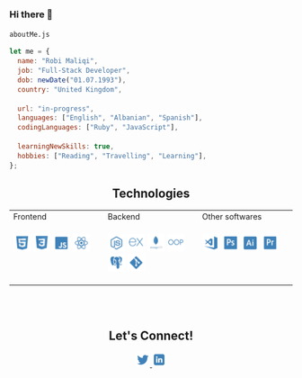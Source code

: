 ### Hi there 👋

`aboutMe.js`

```js
let me = {
  name: "Robi Maliqi",
  job: "Full-Stack Developer",
  dob: newDate("01.07.1993"),
  country: "United Kingdom",

  url: "in-progress",
  languages: ["English", "Albanian", "Spanish"],
  codingLanguages: ["Ruby", "JavaScript"],

  learningNewSkills: true,
  hobbies: ["Reading", "Travelling", "Learning"],
};
```

<h2 align='center'>Technologies</h2>
<table>
  <tbody>
    <td valign='top' width='33.33%>
      <h3 align='center'>Frontend<h3>   
      <img src='https://github.com/robimaliqi/robiMaliqi/blob/main/Images/HTML.svg' width='20%'>
      <img src='https://github.com/robimaliqi/robiMaliqi/blob/900a0a6fec956d517532c4601af87fd779742ae2/Images/CSS.png' width='20%'>
      <img src='https://github.com/robimaliqi/robiMaliqi/blob/main/Images/JavaScript.svg' width='20%'>
      <img src='https://github.com/robimaliqi/robiMaliqi/blob/main/Images/React.svg' width='20%'>                                 </td>
                        
   <td valign='top' width='33.33%>
      <h3 align='center'>Backend<h3>
        <img src='https://github.com/robimaliqi/robiMaliqi/blob/main/Images/NodeJS.svg' width='20%'>   
        <img src='https://github.com/robimaliqi/robiMaliqi/blob/main/Images/Express.svg' width='20%'>   
        <img src='https://github.com/robimaliqi/robiMaliqi/blob/main/Images/MongoDB.svg' width='20%'>   
        <img src='https://github.com/robimaliqi/robiMaliqi/blob/main/Images/OOP.svg' width='20%'>   
        <img src='https://github.com/robimaliqi/robiMaliqi/blob/main/Images/PostgreSQL.svg' width='20%'>
        <img src='https://github.com/robimaliqi/robiMaliqi/blob/main/Images/Git.svg' width='20%'>
</td>
   <td valign='top' width='33.33%>
      <h3 align='center'>Other softwares<h3>
        <img src='https://github.com/robimaliqi/robiMaliqi/blob/main/Images/VSCode.svg' width='20%'>   
        <img src='https://github.com/robimaliqi/robiMaliqi/blob/main/Images/Photoshop.svg' width='20%'>   
        <img src='https://github.com/robimaliqi/robiMaliqi/blob/main/Images/Illustrator.svg' width='20%'>   
        <img src='https://github.com/robimaliqi/robiMaliqi/blob/main/Images/PremierePro.svg' width='20%'>   
 </td>
  </tbody>
 </table>
<br>
 <br>
<h2 align='center'>Let's Connect!</h2>
 <p align='center'>
        <a href='https://twitter.com/RobiMaliqi'> <img src='https://github.com/robimaliqi/robiMaliqi/blob/main/Images/Twitter.png' width='5%'> </a>  
        <a href='https://www.linkedin.com/in/robimaliqi/'> <img src='https://github.com/robimaliqi/robiMaliqi/blob/main/Images/LinkedIn.png' width='5%'>   
 </p>
